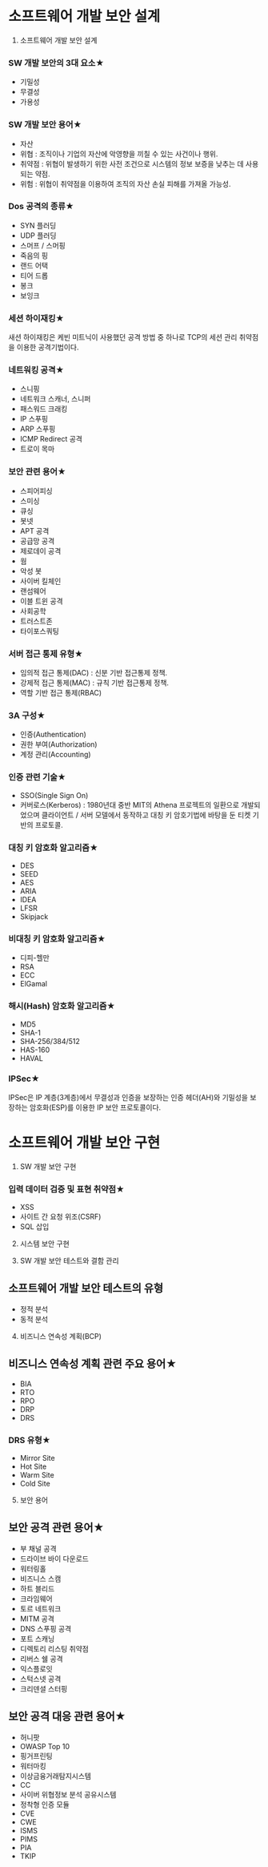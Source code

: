 # 소프트웨어 개발 보안 설계

1. 소프트웨어 개발 보안 설계

### SW 개발 보안의 3대 요소★

- 기밀성
- 무결성
- 가용성

### SW 개발 보안 용어★

- 자산
- 위협 : 조직이나 기업의 자산에 악영향을 끼칠 수 있는 사건이나 행위.
- 취약점 : 위협이 발생하기 위한 사전 조건으로 시스템의 정보 보증을 낮추는 데 사용되는 약점.
- 위험 : 위협이 취약점을 이용하여 조직의 자산 손실 피해를 가져올 가능성.

### Dos 공격의 종류★

- SYN 플러딩
- UDP 플러딩
- 스머프 / 스머핑
- 죽음의 핑
- 랜드 어택
- 티어 드롭
- 봉크
- 보잉크

### 세션 하이재킹★

새션 하이재킹은 케빈 미트닉이 사용했던 공격 방법 중 하나로 TCP의 세션 관리 취약점을 이용한 공격기법이다.

### 네트워킹 공격★

- 스니핑
- 네트워크 스캐너, 스니퍼
- 패스워드 크래킹
- IP 스푸핑
- ARP 스푸핑
- ICMP Redirect 공격
- 트로이 목마

### 보안 관련 용어★

- 스피어피싱
- 스미싱
- 큐싱
- 봇넷
- APT 공격
- 공급망 공격
- 제로데이 공격
- 웜
- 악성 봇
- 사이버 킬체인
- 랜섬웨어
- 이블 트윈 공격
- 사회공학
- 트러스트존
- 타이포스쿼팅

### 서버 접근 통제 유형★

- 임의적 접근 통제(DAC) : 신분 기반 접근통제 정책.
- 강제적 접근 통제(MAC) : 규칙 기반 접근통제 정책.
- 역할 기반 접근 통제(RBAC)

### 3A 구성★

- 인증(Authentication)
- 권한 부여(Authorization)
- 계정 관리(Accounting)

### 인증 관련 기술★

- SSO(Single Sign On)
- 커버로스(Kerberos) : 1980년대 중반 MIT의 Athena 프로젝트의 일환으로 개발되었으며 클라이언트 / 서버 모델에서 동작하고 대칭 키 암호기법에 바탕을 둔 티켓 기반의 프로토콜.

### 대칭 키 암호화 알고리즘★

- DES
- SEED
- AES
- ARIA
- IDEA
- LFSR
- Skipjack

### 비대칭 키 암호화 알고리즘★

- 디피-헬만
- RSA
- ECC
- ElGamal

### 해시(Hash) 암호화 알고리즘★

- MD5
- SHA-1
- SHA-256/384/512
- HAS-160
- HAVAL

### IPSec★

IPSec은 IP 계층(3계층)에서 무결성과 인증을 보장하는 인증 헤더(AH)와 기밀성을 보장하는 암호화(ESP)를 이용한 IP 보안 프로토콜이다.

# 소프트웨어 개발 보안 구현

1. SW 개발 보안 구현

### 입력 데이터 검증 및 표현 취약점★

- XSS
- 사이트 간 요청 위조(CSRF)
- SQL 삽입

2. 시스템 보안 구현

3. SW 개발 보안 테스트와 결함 관리

## 소프트웨어 개발 보안 테스트의 유형

- 정적 분석
- 동적 분석

4. 비즈니스 연속성 계획(BCP)

## 비즈니스 연속성 계획 관련 주요 용어★

- BIA
- RTO
- RPO
- DRP
- DRS

### DRS 유형★

- Mirror Site
- Hot Site
- Warm Site
- Cold Site

5. 보안 용어

## 보안 공격 관련 용어★

- 부 채널 공격
- 드라이브 바이 다운로드
- 워터링홀
- 비즈니스 스캠
- 하트 블리드
- 크라임웨어
- 토르 네트워크
- MITM 공격
- DNS 스푸핑 공격
- 포트 스캐닝
- 디렉토리 리스팅 취약점
- 리버스 쉘 공격
- 익스플로잇
- 스턱스넷 공격
- 크리덴셜 스터핑

## 보안 공격 대응 관련 용어★

- 허니팟
- OWASP Top 10
- 핑거프린팅
- 워터마킹
- 이상금융거래탐지시스템
- CC
- 사이버 위협정보 분석 공유시스템
- 정착형 인증 모듈
- CVE
- CWE
- ISMS
- PIMS
- PIA
- TKIP
